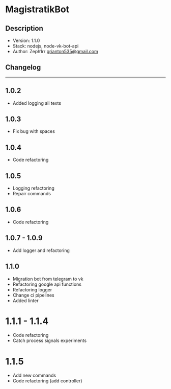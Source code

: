 # MagistratikBot

## Description

- Version: 1.1.0
- Stack: nodejs, node-vk-bot-api
- Author: Zeph1rr <grianton535@gmail.com>

## Changelog

<hr>

## 1.0.2

- Added logging all texts

## 1.0.3

- Fix bug with spaces

## 1.0.4

- Code refactoring

## 1.0.5

- Logging refactoring
- Repair commands


## 1.0.6

- Code refactoring

## 1.0.7 - 1.0.9

- Add logger and refactoring

## 1.1.0 

- Migration bot from telegram to vk
- Refactoring google api functions
- Refactoring logger
- Change ci pipelines
- Added linter

# 1.1.1 - 1.1.4
- Code refactoring
- Catch process signals experiments

# 1.1.5
- Add new commands
- Code refactoring (add controller)